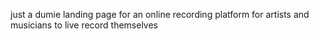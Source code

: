 just a dumie landing page for an online recording platform for artists and musicians to live record themselves
